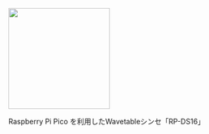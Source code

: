 <a href="https://github.com/Saisana299/RP-DS16"><img height="200" src="https://github.com/Saisana299/Saisana299/assets/46042980/c090658a-6f93-4086-b2c9-c9fcc2f80a8e"></img></a><br>

Raspberry Pi Pico を利用したWavetableシンセ「RP-DS16」  